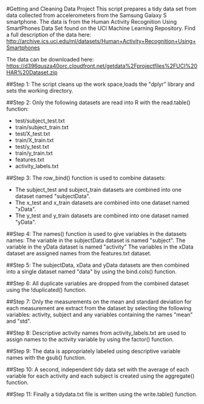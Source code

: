 #Getting and Cleaning Data Project
This script prepares a tidy data set from data collected from accelerometers from the Samsung Galaxy S smartphone. The data is from the Human Activity Recognition Using SmartPhones Data Set found on the UCI Machine Learning Repository. Find a full description of the data here: http://archive.ics.uci.edu/ml/datasets/Human+Activity+Recognition+Using+Smartphones 

The data can be downloaded here: 
https://d396qusza40orc.cloudfront.net/getdata%2Fprojectfiles%2FUCI%20HAR%20Dataset.zip 

##Step 1:
The script cleans up the work space,loads the "dplyr" library and sets the working directory.

##Step 2:
Only the following datasets are read into R with the read.table() function:
*    test/subject_test.txt
*    train/subject_train.txt
*    test/X_test.txt
*    train/X_train.txt
*    test/y_test.txt
*    train/y_train.txt
*    features.txt
*    activity_labels.txt

##Step 3:
The row_bind() function is used to combine datasets:
*    The subject_test and subject_train datasets are combined into one dataset named "subjectData".
*    The x_test and x_train datasets are combined into one dataset named "xData".
*    The y_test and y_train datasets are combined into one dataset named "yData".

##Step 4:
The names() function is used to give variables in the datasets names:
The variable in the subjectData dataset is named "subject".
The variable in the yData dataset is named "activity"
The variables in the xData dataset are assigned names from the features.txt dataset.

##Step 5:
The subjectData, xData and yData datasets are then combined into a single dataset named "data" by using the bind.cols() function.

##Step 6:
All duplicate variables are dropped from the combined dataset using the !duplicated() function.

##Step 7:
Only the measurements on the mean and standard deviation for each measurement are extract from the dataset by selecting the following variables: activity, subject and any variables containing the names "mean" and "std".

##Step 8:
Descriptive activity names from activity_labels.txt are used to assign names to the activity variable by using the factor() function.

##Step 9:
The data is appropriately labeled using descriptive variable names with the gsub() function.

##Step 10:
A second, independent tidy data set with the average of each variable for 
each activity and each subject is created using the aggregate() function.

##Step 11:
Finally a tidydata.txt file is written using the write.table() function.
